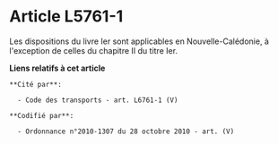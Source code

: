 # Article L5761-1

Les dispositions du livre Ier sont applicables en Nouvelle-Calédonie, à l'exception de celles du chapitre II du titre Ier.

**Liens relatifs à cet article**

	**Cité par**:

	  - Code des transports - art. L6761-1 (V)

	**Codifié par**:

	  - Ordonnance n°2010-1307 du 28 octobre 2010 - art. (V)
